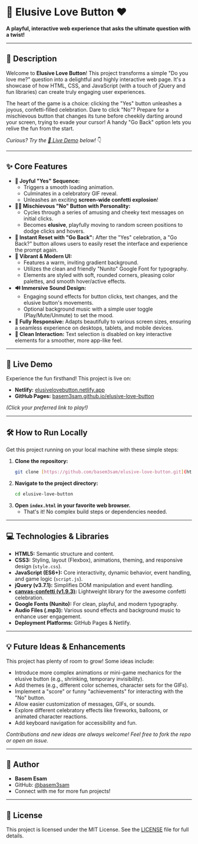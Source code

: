 # 🎉 Elusive Love Button ❤️

**A playful, interactive web experience that asks the ultimate question with a twist!**

---

## 🌟 Description

Welcome to **Elusive Love Button**! This project transforms a simple "Do you love me?" question into a delightful and highly interactive web page. It's a showcase of how HTML, CSS, and JavaScript (with a touch of jQuery and fun libraries) can create truly engaging user experiences.

The heart of the game is a choice: clicking the "Yes" button unleashes a joyous, confetti-filled celebration. Dare to click "No"? Prepare for a mischievous button that changes its tune before cheekily darting around your screen, trying to evade your cursor! A handy "Go Back" option lets you relive the fun from the start.

*Curious? Try the [🚀 Live Demo](#-live-demo) below!* 👇

---

## ✨ Core Features

* **💖 Joyful "Yes" Sequence:**
    * Triggers a smooth loading animation.
    * Culminates in a celebratory GIF reveal.
    * Unleashes an exciting **screen-wide confetti explosion**!
* **🏃‍♂️ Mischievous "No" Button with Personality:**
    * Cycles through a series of amusing and cheeky text messages on initial clicks.
    * Becomes **elusive**, playfully moving to random screen positions to dodge clicks and hovers.
* **🔄 Instant Reset with "Go Back":** After the "Yes" celebration, a "Go Back?" button allows users to easily reset the interface and experience the prompt again.
* **🎨 Vibrant & Modern UI:**
    * Features a warm, inviting gradient background.
    * Utilizes the clean and friendly "Nunito" Google Font for typography.
    * Elements are styled with soft, rounded corners, pleasing color palettes, and smooth hover/active effects.
* **🔊 Immersive Sound Design:**
    * Engaging sound effects for button clicks, text changes, and the elusive button's movements.
    * Optional background music with a simple user toggle (Play/Mute/Unmute) to set the mood.
* **📱 Fully Responsive:** Adapts beautifully to various screen sizes, ensuring a seamless experience on desktops, tablets, and mobile devices.
* **🚫 Clean Interaction:** Text selection is disabled on key interactive elements for a smoother, more app-like feel.

---

## 🚀 Live Demo

Experience the fun firsthand! This project is live on:

* **Netlify:** [elusivelovebutton.netlify.app](https://elusivelovebutton.netlify.app/)
* **GitHub Pages:** [basem3sam.github.io/elusive-love-button](https://basem3sam.github.io/elusive-love-button/)

*(Click your preferred link to play!)*

---

## 🛠️ How to Run Locally

Get this project running on your local machine with these simple steps:

1.  **Clone the repository:**
    ```bash
    git clone [https://github.com/basem3sam/elusive-love-button.git](https://github.com/basem3sam/elusive-love-button.git)
    ```
2.  **Navigate to the project directory:**
    ```bash
    cd elusive-love-button
    ```
3.  **Open `index.html` in your favorite web browser.**
    * That's it! No complex build steps or dependencies needed.

---

## 💻 Technologies & Libraries

* **HTML5:** Semantic structure and content.
* **CSS3:** Styling, layout (Flexbox), animations, theming, and responsive design (`style.css`).
* **JavaScript (ES6+):** Core interactivity, dynamic behavior, event handling, and game logic (`script.js`).
* **jQuery (v3.7.1):** Simplifies DOM manipulation and event handling.
* **[canvas-confetti (v1.9.3)](https://github.com/catdad/canvas-confetti):** Lightweight library for the awesome confetti celebration.
* **Google Fonts (Nunito):** For clean, playful, and modern typography.
* **Audio Files (.mp3):** Various sound effects and background music to enhance user engagement.
* **Deployment Platforms:** GitHub Pages & Netlify.

---

## 💡 Future Ideas & Enhancements

This project has plenty of room to grow! Some ideas include:

* Introduce more complex animations or mini-game mechanics for the elusive button (e.g., shrinking, temporary invisibility).
* Add themes (e.g., different color schemes, character sets for the GIFs).
* Implement a "score" or funny "achievements" for interacting with the "No" button.
* Allow easier customization of messages, GIFs, or sounds.
* Explore different celebratory effects like fireworks, balloons, or animated character reactions.
* Add keyboard navigation for accessibility and fun.

*Contributions and new ideas are always welcome! Feel free to fork the repo or open an issue.*

---

## 👤 Author

* **Basem Esam**
* GitHub: [@basem3sam](https://github.com/basem3sam)
* Connect with me for more fun projects!

---

## 📄 License

This project is licensed under the MIT License.
See the [LICENSE](LICENSE) file for full details.
